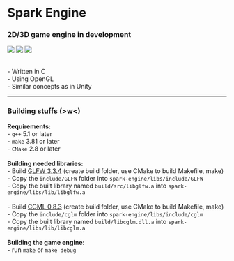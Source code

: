 <div>
    <h1>Spark Engine</h1>
</div>

<div>
    <h3>2D/3D game engine in development</h3>
    <div>
        <img src="https://img.shields.io/github/v/release/LamkasDev/spark-engine" />
        <img src="https://img.shields.io/github/contributors/LamkasDev/spark-engine" />
        <img src="https://img.shields.io/bitbucket/issues-raw/LamkasDev/spark-engine" />
    </div>
    <br />
    <p>
    - Written in C<br />
    - Using OpenGL<br />
    - Similar concepts as in Unity
    </p>
</div>
<hr />

<div>
    <h3>Building stuffs (>w<)</h3>
    <p>
        <b>Requirements:</b><br />
        - <code>g++</code> 5.1 or later<br />
        - <code>make</code> 3.81 or later<br />
        - <code>CMake</code> 2.8 or later<br /><br />  
        <b>Building needed libraries:</b><br />
        - Build <a href="https://github.com/glfw/glfw/releases/tag/3.3.4">GLFW 3.3.4</a> (create build folder, use CMake to build Makefile, make)<br /> 
        - Copy the <code>include/GLFW</code> folder into <code>spark-engine/libs/include/GLFW</code><br /> 
        - Copy the built library named <code>build/src/libglfw.a</code> into <code>spark-engine/libs/lib/libglfw.a</code><br /><br /> 
        - Build <a href="https://github.com/recp/cglm/releases/tag/v0.8.3">CGML 0.8.3</a> (create build folder, use CMake to build Makefile, make)<br /> 
        - Copy the <code>include/cglm</code> folder into <code>spark-engine/libs/include/cglm</code><br /> 
        - Copy the built library named <code>build/libcglm.dll.a</code> into <code>spark-engine/libs/lib/libcglm.a</code><br /><br /> 
        <b>Building the game engine:</b><br />
        - run <code>make</code> or <code>make debug</code><br />
    </p>
</div>
